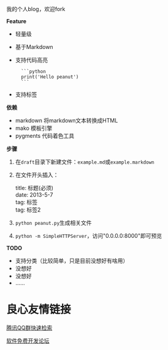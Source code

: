 我的个人blog，欢迎fork

**Feature**

- 轻量级
- 基于Markdown  
- 支持代码高亮

		```python
		print('Hello peanut')
		```

- 支持标签 

**依赖**

- markdown  将markdown文本转换成HTML
- mako    	模板引擎
- pygments	代码着色工具
 
**步骤**

1. 在`draft`目录下新建文件：`example.md`或`example.markdown`
2. 在文件开头插入：

	title:	标题(必须)  
	date:	2013-5-7  
	tag:	标签   
	tag:	标签2   

3. `python peanut.py`生成相关文件
4. `python -m SimpleHTTPServer`，访问"0.0.0.0:8000"即可预览

**TODO**

- 支持分类（比较简单，只是目前没想好有啥用） 
- 没想好  
- 没想好  
- ……



 # 良心友情链接

[腾讯QQ群快速检索](http://u.720life.cn/s/8cf73f7c)

[软件免费开发论坛](http://u.720life.cn/s/bbb01dc0)